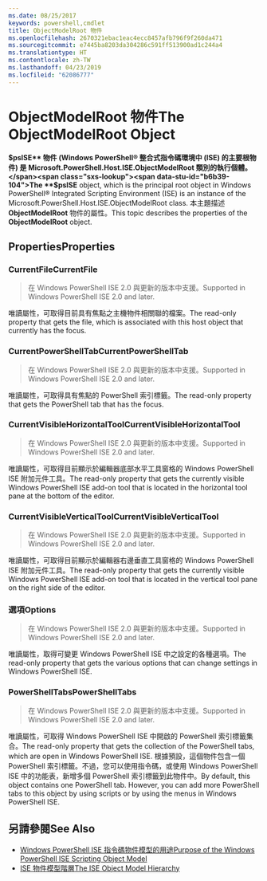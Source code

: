 ```yaml
---
ms.date: 08/25/2017
keywords: powershell,cmdlet
title: ObjectModelRoot 物件
ms.openlocfilehash: 2670321ebac1eac4ecc8457afb796f9f260da471
ms.sourcegitcommit: e7445ba8203da304286c591ff513900ad1c244a4
ms.translationtype: HT
ms.contentlocale: zh-TW
ms.lasthandoff: 04/23/2019
ms.locfileid: "62086777"
---
```

# <a name="the-objectmodelroot-object"></a><span data-ttu-id="b6b39-103">ObjectModelRoot 物件</span><span class="sxs-lookup"><span data-stu-id="b6b39-103">The ObjectModelRoot Object</span></span>

<span data-ttu-id="b6b39-104">**$psISE** 物件 (Windows PowerShell® 整合式指令碼環境中 (ISE) 的主要根物件) 是 Microsoft.PowerShell.Host.ISE.ObjectModelRoot 類別的執行個體。</span><span class="sxs-lookup"><span data-stu-id="b6b39-104">The **$psISE** object, which is the principal root object in Windows PowerShell® Integrated Scripting Environment (ISE) is an instance of the Microsoft.PowerShell.Host.ISE.ObjectModelRoot class.</span></span>
<span data-ttu-id="b6b39-105">本主題描述 **ObjectModelRoot** 物件的屬性。</span><span class="sxs-lookup"><span data-stu-id="b6b39-105">This topic describes the properties of the **ObjectModelRoot** object.</span></span>

## <a name="properties"></a><span data-ttu-id="b6b39-106">Properties</span><span class="sxs-lookup"><span data-stu-id="b6b39-106">Properties</span></span>

### <a name="currentfile"></a><span data-ttu-id="b6b39-107">CurrentFile</span><span class="sxs-lookup"><span data-stu-id="b6b39-107">CurrentFile</span></span>

> <span data-ttu-id="b6b39-108">在 Windows PowerShell ISE 2.0 與更新的版本中支援。</span><span class="sxs-lookup"><span data-stu-id="b6b39-108">Supported in Windows PowerShell ISE 2.0 and later.</span></span>

<span data-ttu-id="b6b39-109">唯讀屬性，可取得目前具有焦點之主機物件相關聯的檔案。</span><span class="sxs-lookup"><span data-stu-id="b6b39-109">The read-only property that gets the file, which is associated with this host object that currently has the focus.</span></span>

### <a name="currentpowershelltab"></a><span data-ttu-id="b6b39-110">CurrentPowerShellTab</span><span class="sxs-lookup"><span data-stu-id="b6b39-110">CurrentPowerShellTab</span></span>

> <span data-ttu-id="b6b39-111">在 Windows PowerShell ISE 2.0 與更新的版本中支援。</span><span class="sxs-lookup"><span data-stu-id="b6b39-111">Supported in Windows PowerShell ISE 2.0 and later.</span></span>

<span data-ttu-id="b6b39-112">唯讀屬性，可取得具有焦點的 PowerShell 索引標籤。</span><span class="sxs-lookup"><span data-stu-id="b6b39-112">The read-only property that gets the PowerShell tab that has the focus.</span></span>

### <a name="currentvisiblehorizontaltool"></a><span data-ttu-id="b6b39-113">CurrentVisibleHorizontalTool</span><span class="sxs-lookup"><span data-stu-id="b6b39-113">CurrentVisibleHorizontalTool</span></span>

> <span data-ttu-id="b6b39-114">在 Windows PowerShell ISE 2.0 與更新的版本中支援。</span><span class="sxs-lookup"><span data-stu-id="b6b39-114">Supported in Windows PowerShell ISE 2.0 and later.</span></span>

<span data-ttu-id="b6b39-115">唯讀屬性，可取得目前顯示於編輯器底部水平工具窗格的 Windows PowerShell ISE 附加元件工具。</span><span class="sxs-lookup"><span data-stu-id="b6b39-115">The read-only property that gets the currently visible Windows PowerShell ISE add-on tool that is located in the horizontal tool pane at the bottom of the editor.</span></span>

### <a name="currentvisibleverticaltool"></a><span data-ttu-id="b6b39-116">CurrentVisibleVerticalTool</span><span class="sxs-lookup"><span data-stu-id="b6b39-116">CurrentVisibleVerticalTool</span></span>

> <span data-ttu-id="b6b39-117">在 Windows PowerShell ISE 2.0 與更新的版本中支援。</span><span class="sxs-lookup"><span data-stu-id="b6b39-117">Supported in Windows PowerShell ISE 2.0 and later.</span></span>

<span data-ttu-id="b6b39-118">唯讀屬性，可取得目前顯示於編輯器右邊垂直工具窗格的 Windows PowerShell ISE 附加元件工具。</span><span class="sxs-lookup"><span data-stu-id="b6b39-118">The read-only property that gets the currently visible Windows PowerShell ISE add-on tool that is located in the vertical tool pane on the right side of the editor.</span></span>

### <a name="options"></a><span data-ttu-id="b6b39-119">選項</span><span class="sxs-lookup"><span data-stu-id="b6b39-119">Options</span></span>

> <span data-ttu-id="b6b39-120">在 Windows PowerShell ISE 2.0 與更新的版本中支援。</span><span class="sxs-lookup"><span data-stu-id="b6b39-120">Supported in Windows PowerShell ISE 2.0 and later.</span></span>

<span data-ttu-id="b6b39-121">唯讀屬性，取得可變更 Windows PowerShell ISE 中之設定的各種選項。</span><span class="sxs-lookup"><span data-stu-id="b6b39-121">The read-only property that gets the various options that can change settings in Windows PowerShell ISE.</span></span>

### <a name="powershelltabs"></a><span data-ttu-id="b6b39-122">PowerShellTabs</span><span class="sxs-lookup"><span data-stu-id="b6b39-122">PowerShellTabs</span></span>

> <span data-ttu-id="b6b39-123">在 Windows PowerShell ISE 2.0 與更新的版本中支援。</span><span class="sxs-lookup"><span data-stu-id="b6b39-123">Supported in Windows PowerShell ISE 2.0 and later.</span></span>

<span data-ttu-id="b6b39-124">唯讀屬性，可取得 Windows PowerShell ISE 中開啟的 PowerShell 索引標籤集合。</span><span class="sxs-lookup"><span data-stu-id="b6b39-124">The read-only property that gets the collection of the PowerShell tabs, which are open in Windows PowerShell ISE.</span></span> <span data-ttu-id="b6b39-125">根據預設，這個物件包含一個 PowerShell 索引標籤。不過，您可以使用指令碼，或使用 Windows PowerShell ISE 中的功能表，新增多個 PowerShell 索引標籤到此物件中。</span><span class="sxs-lookup"><span data-stu-id="b6b39-125">By default, this object contains one PowerShell tab. However, you can add more PowerShell tabs to this object by using scripts or by using the menus in Windows PowerShell ISE.</span></span>

## <a name="see-also"></a><span data-ttu-id="b6b39-126">另請參閱</span><span class="sxs-lookup"><span data-stu-id="b6b39-126">See Also</span></span>

- [<span data-ttu-id="b6b39-127">Windows PowerShell ISE 指令碼物件模型的用途</span><span class="sxs-lookup"><span data-stu-id="b6b39-127">Purpose of the Windows PowerShell ISE Scripting Object Model</span></span>](Purpose-of-the-Windows-PowerShell-ISE-Scripting-Object-Model.md)
- [<span data-ttu-id="b6b39-128">ISE 物件模型階層</span><span class="sxs-lookup"><span data-stu-id="b6b39-128">The ISE Object Model Hierarchy</span></span>](The-ISE-Object-Model-Hierarchy.md)